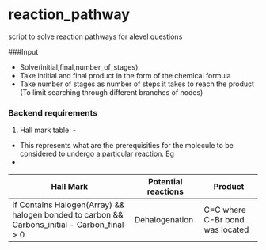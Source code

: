 # reaction_pathway
script to solve reaction pathways for alevel questions


###Input
* Solve(initial,final,number_of_stages): 
* Take intitial and final product in the form of the chemical formula
* Take number of stages as number of steps it takes to reach the product (To limit searching through different branches of nodes)


### Backend requirements
1. Hall mark table: -
* This represents what are the prerequisities for the molecule to be considered to undergo a particular reaction. Eg
* 
| Hall Mark  | Potential reactions | Product |
| ------------- | ------------- |  ------------- | 
| If Contains Halogen(Array) && halogen bonded to carbon && Carbons_initial - Carbon_final > 0  | Dehalogenation  | C=C where C-Br bond was located |

